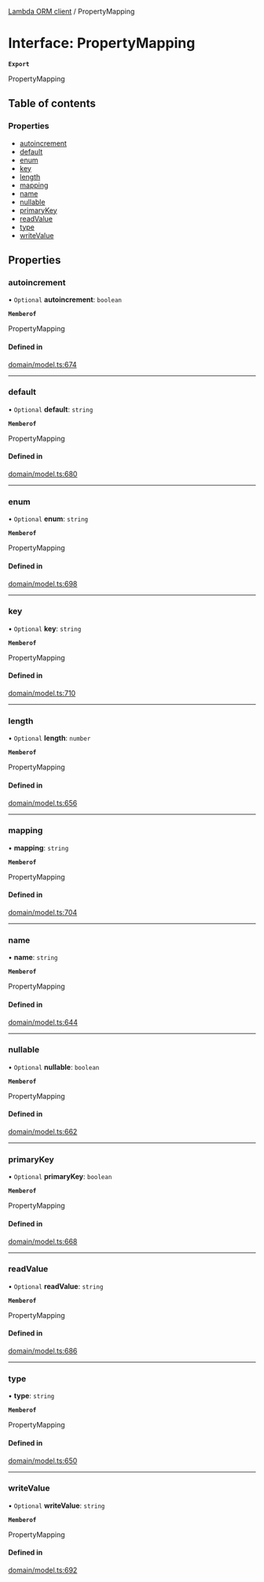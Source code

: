 [Lambda ORM client](../README.md) / PropertyMapping

# Interface: PropertyMapping

**`Export`**

PropertyMapping

## Table of contents

### Properties

- [autoincrement](PropertyMapping.md#autoincrement)
- [default](PropertyMapping.md#default)
- [enum](PropertyMapping.md#enum)
- [key](PropertyMapping.md#key)
- [length](PropertyMapping.md#length)
- [mapping](PropertyMapping.md#mapping)
- [name](PropertyMapping.md#name)
- [nullable](PropertyMapping.md#nullable)
- [primaryKey](PropertyMapping.md#primarykey)
- [readValue](PropertyMapping.md#readvalue)
- [type](PropertyMapping.md#type)
- [writeValue](PropertyMapping.md#writevalue)

## Properties

### autoincrement

• `Optional` **autoincrement**: `boolean`

**`Memberof`**

PropertyMapping

#### Defined in

[domain/model.ts:674](https://github.com/FlavioLionelRita/lambdaorm-client-node/blob/70ce19d/src/lib/domain/model.ts#L674)

___

### default

• `Optional` **default**: `string`

**`Memberof`**

PropertyMapping

#### Defined in

[domain/model.ts:680](https://github.com/FlavioLionelRita/lambdaorm-client-node/blob/70ce19d/src/lib/domain/model.ts#L680)

___

### enum

• `Optional` **enum**: `string`

**`Memberof`**

PropertyMapping

#### Defined in

[domain/model.ts:698](https://github.com/FlavioLionelRita/lambdaorm-client-node/blob/70ce19d/src/lib/domain/model.ts#L698)

___

### key

• `Optional` **key**: `string`

**`Memberof`**

PropertyMapping

#### Defined in

[domain/model.ts:710](https://github.com/FlavioLionelRita/lambdaorm-client-node/blob/70ce19d/src/lib/domain/model.ts#L710)

___

### length

• `Optional` **length**: `number`

**`Memberof`**

PropertyMapping

#### Defined in

[domain/model.ts:656](https://github.com/FlavioLionelRita/lambdaorm-client-node/blob/70ce19d/src/lib/domain/model.ts#L656)

___

### mapping

• **mapping**: `string`

**`Memberof`**

PropertyMapping

#### Defined in

[domain/model.ts:704](https://github.com/FlavioLionelRita/lambdaorm-client-node/blob/70ce19d/src/lib/domain/model.ts#L704)

___

### name

• **name**: `string`

**`Memberof`**

PropertyMapping

#### Defined in

[domain/model.ts:644](https://github.com/FlavioLionelRita/lambdaorm-client-node/blob/70ce19d/src/lib/domain/model.ts#L644)

___

### nullable

• `Optional` **nullable**: `boolean`

**`Memberof`**

PropertyMapping

#### Defined in

[domain/model.ts:662](https://github.com/FlavioLionelRita/lambdaorm-client-node/blob/70ce19d/src/lib/domain/model.ts#L662)

___

### primaryKey

• `Optional` **primaryKey**: `boolean`

**`Memberof`**

PropertyMapping

#### Defined in

[domain/model.ts:668](https://github.com/FlavioLionelRita/lambdaorm-client-node/blob/70ce19d/src/lib/domain/model.ts#L668)

___

### readValue

• `Optional` **readValue**: `string`

**`Memberof`**

PropertyMapping

#### Defined in

[domain/model.ts:686](https://github.com/FlavioLionelRita/lambdaorm-client-node/blob/70ce19d/src/lib/domain/model.ts#L686)

___

### type

• **type**: `string`

**`Memberof`**

PropertyMapping

#### Defined in

[domain/model.ts:650](https://github.com/FlavioLionelRita/lambdaorm-client-node/blob/70ce19d/src/lib/domain/model.ts#L650)

___

### writeValue

• `Optional` **writeValue**: `string`

**`Memberof`**

PropertyMapping

#### Defined in

[domain/model.ts:692](https://github.com/FlavioLionelRita/lambdaorm-client-node/blob/70ce19d/src/lib/domain/model.ts#L692)
